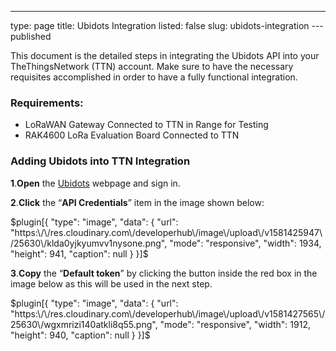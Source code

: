 ---
type: page
title: Ubidots Integration
listed: false
slug: ubidots-integration
---published

This document is the detailed steps in integrating the Ubidots API into your TheThingsNetwork (TTN) account. Make sure to have the necessary requisites accomplished in order to have a fully functional integration.

### Requirements:

- LoRaWAN Gateway Connected to TTN in Range for Testing
- RAK4600 LoRa Evaluation Board Connected to TTN

### Adding Ubidots into TTN Integration

**1**.**Open** the [Ubidots](https://industrial.ubidots.com/accounts/signin/) webpage and sign in.

**2**.**Click** the “**API Credentials**”
item in the image shown below:

$plugin[{
    "type": "image",
    "data": {
        "url": "https:\/\/res.cloudinary.com\/developerhub\/image\/upload\/v1581425947\/25630\/klda0yjkyumvv1nysone.png",
        "mode": "responsive",
        "width": 1934,
        "height": 941,
        "caption": null
    }
}]$

**3**.**Copy** the “**Default token**” by clicking the button inside the red box in the image below as this will be used in the next step.

$plugin[{
    "type": "image",
    "data": {
        "url": "https:\/\/res.cloudinary.com\/developerhub\/image\/upload\/v1581427565\/25630\/wgxmrizi140atkli8q55.png",
        "mode": "responsive",
        "width": 1912,
        "height": 940,
        "caption": null
    }
}]$

